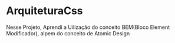# ArquiteturaCss
Nesse Projeto, Aprendi a Uilização do conceito BEM(Bloco Element Modificador), alpem do conceito de Atomic Design
